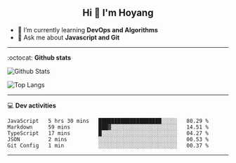 <h2 align="center">Hi 👋 I'm Hoyang</h2>

- 🌱 I’m currently learning **DevOps and Algorithms**
- 💬 Ask me about **Javascript and Git**

-------

:octocat: **Github stats**

![Github Stats](https://github-readme-stats.vercel.app/api?username=hoyangtsai&count_private=true&show_icons=true&theme=blueberry)

![Top Langs](https://github-readme-stats.vercel.app/api/top-langs/?username=hoyangtsai&theme=blueberry&layout=compact&langs_count=8)

-------

:computer: **Dev activities**
<!--START_SECTION:waka-->
```text
JavaScript   5 hrs 30 mins   ████████████████████░░░░░   80.29 % 
Markdown     59 mins         ███▓░░░░░░░░░░░░░░░░░░░░░   14.51 % 
TypeScript   17 mins         █░░░░░░░░░░░░░░░░░░░░░░░░   04.27 % 
JSON         2 mins          ░░░░░░░░░░░░░░░░░░░░░░░░░   00.53 % 
Git Config   1 min           ░░░░░░░░░░░░░░░░░░░░░░░░░   00.37 % 
```
<!--END_SECTION:waka-->

-------
